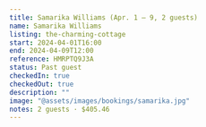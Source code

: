 ```yaml
---
title: Samarika Williams (Apr. 1 – 9, 2 guests)
name: Samarika Williams
listing: the-charming-cottage
start: 2024-04-01T16:00
end: 2024-04-09T12:00
reference: HMRPTQ9J3A
status: Past guest
checkedIn: true
checkedOut: true
description: ""
image: "@assets/images/bookings/samarika.jpg"
notes: 2 guests · $405.46
---
```

